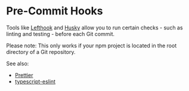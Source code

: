 # Pre-Commit Hooks

Tools like [Lefthook](https://github.com/evilmartians/lefthook) and [Husky](https://github.com/typicode/husky) allow you
to run certain checks - such as linting and testing - before each Git commit.

Please note: This only works if your npm project is located in the root directory of a Git repository.

See also:

- [Prettier](https://prettier.io/docs/install)
- [typescript-eslint](https://typescript-eslint.io/getting-started)
